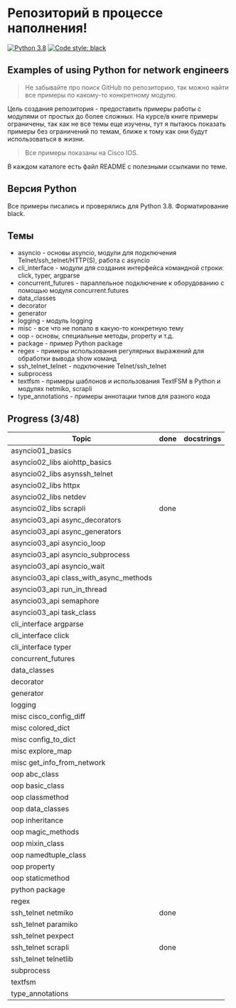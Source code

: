 # Репозиторий в процессе наполнения!

[![Python 3.8](https://img.shields.io/badge/python-3.8-blue.svg)](https://www.python.org/downloads/release/python-380/) [![Code style: black](https://img.shields.io/badge/code%20style-black-000000.svg)](https://github.com/psf/black)

## Examples of using Python for network engineers

> Не забывайте про поиск GitHub по репозиторию, так можно найти все примеры
> по какому-то конкретному модулю.

Цель создания репозитория - предоставить примеры работы с модулями от простых
до более сложных. На курсе/в книге примеры ограничены, так как не все темы еще
изучены, тут я пытаюсь показать примеры без ограничений по темам, ближе к тому
как они будут использоваться в жизни.

> Все примеры показаны на Cisco IOS.

В каждом каталоге есть файл README с полезными ссылками по теме.

## Версия Python

Все примеры писались и проверялись для Python 3.8. Форматирование black.

## Темы

* asyncio - основы asyncio, модули для подключения Telnet/ssh_telnet/HTTP(S), работа с asyncio
* cli_interface - модули для создания интерфейса командной строки: click, typer, argparse
* concurrent_futures - параллельное подключение к оборудованию с помощью модуля concurrent.futures
* data_classes
* decorator
* generator
* logging - модуль logging
* misc - все что не попало в какую-то конкретную тему
* oop - основы, специальные методы, property и т.д.
* package - пример Python package
* regex - примеры использования регулярных выражений для обработки вывода show команд
* ssh_telnet_telnet - подключение Telnet/ssh_telnet
* subprocess
* textfsm - примеры шаблонов и использования TextFSM в Python и модулях netmiko, scrapli
* type_annotations - примеры аннотации типов для разного кода

## Progress (3/48)

| Topic                                  | done  | docstrings |
| -------------------------------------- | ----- | ---------- |
| asyncio01_basics                       | | |
| asyncio02_libs aiohttp_basics          | | |
| asyncio02_libs asynssh_telnet         | | |
| asyncio02_libs httpx         | | |
| asyncio02_libs netdev         | | |
| asyncio02_libs scrapli         | done | |
| asyncio03_api async_decorators         | | |
| asyncio03_api async_generators         | | |
| asyncio03_api asyncio_loop         | | |
| asyncio03_api asyncio_subprocess         | | |
| asyncio03_api asyncio_wait         | | |
| asyncio03_api class_with_async_methods         | | |
| asyncio03_api run_in_thread         | | |
| asyncio03_api semaphore         | | |
| asyncio03_api task_class         | | |
| cli_interface argparse          | | |
| cli_interface click          | | |
| cli_interface typer          | | |
| concurrent_futures            | | |
| data_classes              | | |
| decorator             | | |
| generator             | | |
| logging          | | |
| misc cisco_config_diff          | | |
| misc colored_dict          | | |
| misc config_to_dict          | | |
| misc explore_map          | | |
| misc get_info_from_network          | | |
| oop abc_class          | | |
| oop basic_class          | | |
| oop classmethod          | | |
| oop data_classes          | | |
| oop inheritance          | | |
| oop magic_methods          | | |
| oop mixin_class          | | |
| oop namedtuple_class          | | |
| oop property          | | |
| oop staticmethod          | | |
| python package            | | |
| regex             | | |
| ssh_telnet netmiko          | done | |
| ssh_telnet paramiko          | | |
| ssh_telnet pexpect          | | |
| ssh_telnet scrapli          | done | |
| ssh_telnet telnetlib          | | |
| subprocess            | | |
| textfsm           | | |
| type_annotations              | | |
